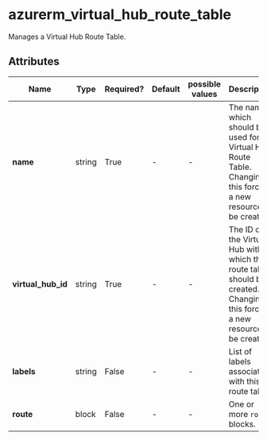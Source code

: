 # azurerm_virtual_hub_route_table

Manages a Virtual Hub Route Table.

## Attributes

| Name | Type | Required? | Default  | possible values | Description |
| ---- | ---- | --------- | -------- | ----------- | ----------- |
| **name** | string | True | -  |  -  | The name which should be used for Virtual Hub Route Table. Changing this forces a new resource to be created. | 
| **virtual_hub_id** | string | True | -  |  -  | The ID of the Virtual Hub within which this route table should be created. Changing this forces a new resource to be created. | 
| **labels** | string | False | -  |  -  | List of labels associated with this route table. | 
| **route** | block | False | -  |  -  | One or more `route` blocks. | 

